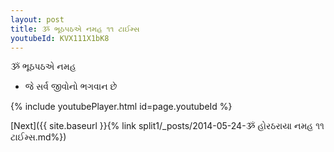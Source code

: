 ```yaml
---
layout: post
title: ૐ ભૂઠપઠએ નમહ ૧૧ ટાઈમ્સ
youtubeId: KVX111X1bK8
---
```

 
 
 ૐ ભૂઠપઠએ નમહ  
 
 -  જે સર્વ જીવોનો ભગવાન છે 
 
  
 
  
 
 
 
 
 
 


{% include youtubePlayer.html id=page.youtubeId %}
 
[Next]({{ site.baseurl }}{% link  split1/_posts/2014-05-24-ૐ હોરઠરાયા નમહ ૧૧ ટાઈમ્સ.md%})
 
